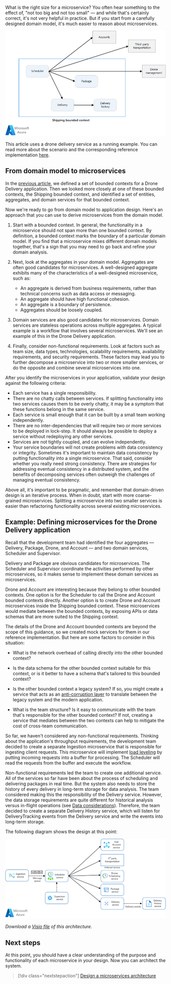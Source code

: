 What is the right size for a microservice? You often hear something to the effect of, "not too big and not too small" &mdash; and while that's certainly correct, it's not very helpful in practice. But if you start from a carefully designed domain model, it's much easier to reason about microservices.

![Diagram of bounded contexts.](../images/bounded-contexts.png)

This article uses a drone delivery service as a running example. You can read more about the scenario and the corresponding reference implementation [here](../design/index.yml).

## From domain model to microservices

In the [previous article](./domain-analysis.md), we defined a set of bounded contexts for a Drone Delivery application. Then we looked more closely at one of these bounded contexts, the Shipping bounded context, and identified a set of entities, aggregates, and domain services for that bounded context.

Now we're ready to go from domain model to application design. Here's an approach that you can use to derive microservices from the domain model.

1. Start with a bounded context. In general, the functionality in a microservice should not span more than one bounded context. By definition, a bounded context marks the boundary of a particular domain model. If you find that a microservice mixes different domain models together, that's a sign that you may need to go back and refine your domain analysis.

2. Next, look at the aggregates in your domain model. Aggregates are often good candidates for microservices. A well-designed aggregate exhibits many of the characteristics of a well-designed microservice, such as:

    - An aggregate is derived from business requirements, rather than technical concerns such as data access or messaging.
    - An aggregate should have high functional cohesion.
    - An aggregate is a boundary of persistence.
    - Aggregates should be loosely coupled.

3. Domain services are also good candidates for microservices. Domain services are stateless operations across multiple aggregates. A typical example is a workflow that involves several microservices. We'll see an example of this in the Drone Delivery application.

4. Finally, consider non-functional requirements. Look at factors such as team size, data types, technologies, scalability requirements, availability requirements, and security requirements. These factors may lead you to further decompose a microservice into two or more smaller services, or do the opposite and combine several microservices into one.

After you identify the microservices in your application, validate your design against the following criteria:

- Each service has a single responsibility.
- There are no chatty calls between services. If splitting functionality into two services causes them to be overly chatty, it may be a symptom that these functions belong in the same service.
- Each service is small enough that it can be built by a small team working independently.
- There are no inter-dependencies that will require two or more services to be deployed in lock-step. It should always be possible to deploy a service without redeploying any other services.
- Services are not tightly coupled, and can evolve independently.
- Your service boundaries will not create problems with data consistency or integrity. Sometimes it's important to maintain data consistency by putting functionality into a single microservice. That said, consider whether you really need strong consistency. There are strategies for addressing eventual consistency in a distributed system, and the benefits of decomposing services often outweigh the challenges of managing eventual consistency.

Above all, it's important to be pragmatic, and remember that domain-driven design is an iterative process. When in doubt, start with more coarse-grained microservices. Splitting a microservice into two smaller services is easier than refactoring functionality across several existing microservices.

## Example: Defining microservices for the Drone Delivery application

Recall that the development team had identified the four aggregates &mdash; Delivery, Package, Drone, and Account &mdash; and two domain services, Scheduler and Supervisor.

Delivery and Package are obvious candidates for microservices. The Scheduler and Supervisor coordinate the activities performed by other microservices, so it makes sense to implement these domain services as microservices.

Drone and Account are interesting because they belong to other bounded contexts. One option is for the Scheduler to call the Drone and Account bounded contexts directly. Another option is to create Drone and Account microservices inside the Shipping bounded context. These microservices would mediate between the bounded contexts, by exposing APIs or data schemas that are more suited to the Shipping context.

The details of the Drone and Account bounded contexts are beyond the scope of this guidance, so we created mock services for them in our reference implementation. But here are some factors to consider in this situation:

- What is the network overhead of calling directly into the other bounded context?

- Is the data schema for the other bounded context suitable for this context, or is it better to have a schema that's tailored to this bounded context?

- Is the other bounded context a legacy system? If so, you might create a service that acts as an [anti-corruption layer](../../patterns/anti-corruption-layer.yml) to translate between the legacy system and the modern application.

- What is the team structure? Is it easy to communicate with the team that's responsible for the other bounded context? If not, creating a service that mediates between the two contexts can help to mitigate the cost of cross-team communication.

So far, we haven't considered any non-functional requirements. Thinking about the application's throughput requirements, the development team decided to create a separate Ingestion microservice that is responsible for ingesting client requests. This microservice will implement [load leveling](../../patterns/queue-based-load-leveling.yml) by putting incoming requests into a buffer for processing. The Scheduler will read the requests from the buffer and execute the workflow.

Non-functional requirements led the team to create one additional service. All of the services so far have been about the process of scheduling and delivering packages in real time. But the system also needs to store the history of every delivery in long-term storage for data analysis. The team considered making this the responsibility of the Delivery service. However, the data storage requirements are quite different for historical analysis versus in-flight operations (see [Data considerations](../design/data-considerations.yml)). Therefore, the team decided to create a separate Delivery History service, which will listen for DeliveryTracking events from the Delivery service and write the events into long-term storage.

The following diagram shows the design at this point:

![Diagram that shows the design of microservices for the Drone Delivery application.](../images/drone-delivery.png)

*Download a [Visio file](https://arch-center.azureedge.net/microservice-boundaries.vsdx) of this architecture.*

## Next steps

At this point, you should have a clear understanding of the purpose and functionality of each microservice in your design. Now you can architect the system.

> [!div class="nextstepaction"]
> [Design a microservices architecture](../design/index.yml)
